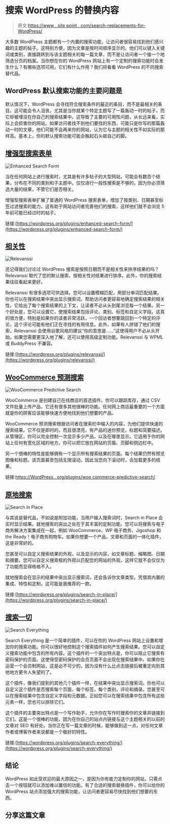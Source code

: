 # 搜索 WordPress 的替换内容

> 原文:[https://www . site point . com/search-replacements-for-WordPress/](https://www.sitepoint.com/search-replacements-for-wordpress/)

大多数 WordPress 主题都有一个内置的搜索功能，让访问者很容易找到他们感兴趣的主题的帖子。这特别方便，因为文章是按时间顺序显示的。他们可以键入关键词或类别，直接跳转到与该主题相关的每一篇文章，而不是让访问者一个接一个地筛选分页的档案。当你想在你的 WordPress 网站上有一个定制的搜索功能时会发生什么？有哪些选项可用，它们有什么作用？我们将看看 WordPress 的不同搜索替代品。

## WordPress 默认搜索功能的主要问题是

默认情况下，WordPress 会寻找符合搜索条件的最近的条目，而不是最相关的条目。这可能会令人沮丧，尤其是当你就某个特定主题写了一篇轰动一时的帖子，而它却被埋没在你自己的搜索结果中。这导致了主要的可用性问题，从长远来看，实际上会损害你的网站。如果访问者找不到他们要找的东西，可能只是你写的那篇轰动一时的文章，他们可能不会再来你的网站，认为它与主题的相关性不如实际的那样高。基本上，你的默认搜索功能可能会搬起石头砸自己的脚。

## [增强型搜索表单](https://wordpress.org/plugins/enhanced-search-form/)

![Enhanced Search Form](../Images/94a63935f306f42099973c938ec260c9.png)

当在任何网站上进行搜索时，尤其是有许多帖子的大型网站，可能会有数百个结果，分布在不同的类别和子主题中。仅仅进行一般性搜索是不够的，因为你必须筛选大量的结果，不管它们是否相关。

增强型搜索表单扩展了普通的 WordPress 搜索表单，增加了按类别、日期甚至标签过滤搜索的能力。这有助于网站访问者完善他们的搜索，这样他们就不会浏览 5 年前可能已经过时的帖子。

链接:[https://wordpress.org/plugins/enhanced-search-form/](https://wordpress.org/plugins/enhanced-search-form/)

## [相关性](https://wordpress.org/plugins/relevanssi/)

![Relevanssi](../Images/4ef01da212c883b0c8c3607113f6eb0b.png)

还记得我们讨论过 WordPress 搜索是按照日期而不是相关性来排序结果的吗？Relevanssi 取代了您的默认搜索，按相关性对结果进行排序。此外，你的搜索结果往往看起来更好。

Relevanssi 有很多选项可供选择。您可以设置模糊匹配，用部分单词匹配结果。你也可以在搜索结果中突出显示搜索词，帮助访问者更容易地确定搜索结果的相关性。它给出了每个搜索结果的上下文，让读者不必从头到尾浏览每一个结果。另一个好处是，您可以设置它，使搜索结果包括评论、类别、标签和自定义字段。这真的很方便，特别是如果你的读者非常活跃，一个回访者想要跳回到一个特定的评论，这个评论可能有他们正在寻找的有用信息。此外，如果有人拼错了他们的搜索，Relevanssi 会使用谷歌风格的建议“你的意思是……”这使得用户不必从头开始。如果您需要更深入地了解，还可以使用高级定制功能。Relevanssi 与 WPML 或 BuddyPress 不兼容。

链接:[https://wordpress.org/plugins/relevanssi/](https://wordpress.org/plugins/relevanssi/)

## [WooCommerce 预测搜索](https://wordpress.org/plugins/woocommerce-predictive-search/)

![WooCommerce Predictive Search](../Images/c54e38df201d43655b6169f99ddd5f62.png)

WooCommerce 是创建自己在线商店的首选插件。你可以跟踪库存，通过 CSV 文件批量上传产品，它还有很多其他很棒的功能。任何网上商店最重要的一个方面就是你的顾客应该能够快速方便地找到他们想要的产品。

WooCommerce 预测搜索根据访问者在搜索栏中输入的内容，为他们提供快速的搜索结果。它不仅是即时的，而且很漂亮，有产品的迷你预览，标题和简要描述。从管理区，你可以完全控制一次显示多少产品，以及在哪里显示。它适用于你的网站上任何有宽化区域的地方。你可以把它放在网站的页眉、页脚和侧边栏中。

另一个很棒的特性是能够拥有一个显示所有搜索结果的页面。每个结果仍然有预览图像和标题。该页面甚至包括无限滚动，因此当您向下滚动时，会加载更多的结果。

链接:[https://WordPress . org/plugins/woo commerce-predictive-search/](https://wordpress.org/plugins/woocommerce-predictive-search/)

## [原地搜索](https://wordpress.org/plugins/search-in-place/)

![Search in Place](../Images/f211a1da107ee170798aa7efe0956add.png)

与其说是替代品，不如说是附加功能，当用户输入搜索词时，Search in Place 会实时显示结果。就地搜索的突出之处在于其丰富的定制功能。您可以将搜索与电子商务解决方案集成在一起，例如 WooCommerce、WP 电子商务、Jigoshop 和 the Ready！电子商务购物车。如果你想要一个产品、文章和页面的一体化插件，这是非常好的。

您甚至可以自定义搜索结果的外观，以及显示的内容，如文章标题、缩略图、日期和摘要。您可以自定义搜索框的外观以匹配您的网站的外观，这样它就不会仅仅为了功能而显得格格不入。

就地搜索会在显示的结果中突出显示搜索词，还会告诉你文章类型。凭借其内置的集成、特性和定制，这可能是我推荐的一款。

链接:[https://wordpress.org/plugins/search-in-place/](https://wordpress.org/plugins/search-in-place/)

## [搜索一切](https://wordpress.org/plugins/search-everything/)

![Search Everything](../Images/061ba3da91e8a9085f57452085a9af44.png)

Search Everything 是一个简单的插件，可以在你的 WordPress 网站上设置和增加你的搜索功能。你可以很好地控制这个搜索插件如何产生搜索结果。您可以自定义搜索功能中包含的所有内容。这个插件的一个突出特点是，你可以阻止它搜索有密码保护的页面。这使得受密码保护的会员页面不会出现在搜索结果中。如果你在运营一个会员制网站，这是必不可少的，因为没有什么比点击链接后被重定向到其他地方更令人失望的了。

这个插件，像我们提到的其他几个插件一样，在结果中突出显示搜索词。你也可以自定义这个插件是否搜索每个页面，每个标签，每个类别，评论和摘录。您甚至可以在搜索结果中包含自定义字段和元数据。正如您可以在搜索结果中包含所有这些元素一样，您也可以排除它们。

这个插件的主要突出特点是一个写作助手，允许你在写作时搜索你的文章并链接到它们。这是一个很棒的功能，因为在你自己的站点内链接与这个主题相关的以前的文章对 SEO 有好处。当你正在写一篇文章的时候，能够做到这一点，对任何文章作者或博客作者来说都是一个极好的特性。

链接:[https://wordpress.org/plugins/search-everything/](https://wordpress.org/plugins/search-everything/)

## 结论

WordPress 如此受欢迎的最大原因之一，是因为你有能力定制你的网站，只需点击一个按钮就可以添加难以置信的功能。有了合适的搜索替换插件，你可以给你的 WordPress 站点添加强大的搜索功能，让访问者更容易尽快找到他们想要的东西。

## 分享这篇文章